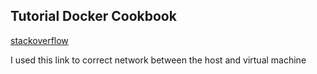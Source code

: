 ## Tutorial Docker Cookbook

[stackoverflow](https://stackoverflow.com/questions/39049717/vagrant-network-collides-with-a-non-hostonly-network)

I used this link to correct network between the host and virtual machine

